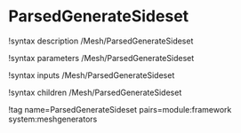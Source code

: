 # ParsedGenerateSideset

!syntax description /Mesh/ParsedGenerateSideset

!syntax parameters /Mesh/ParsedGenerateSideset

!syntax inputs /Mesh/ParsedGenerateSideset

!syntax children /Mesh/ParsedGenerateSideset


!tag name=ParsedGenerateSideset pairs=module:framework system:meshgenerators

